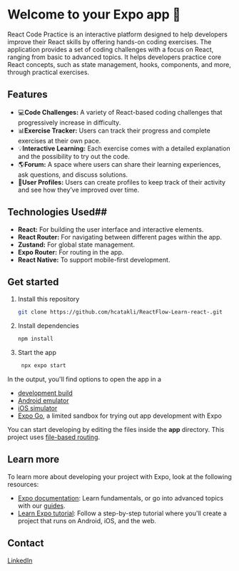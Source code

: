 # Welcome to your Expo app 👋

React Code Practice is an interactive platform designed to help developers improve their React skills by offering hands-on coding exercises. The application provides a set of coding challenges with a focus on React, ranging from basic to advanced topics. It helps developers practice core React concepts, such as state management, hooks, components, and more, through practical exercises.


## Features

- 💻**Code Challenges:** A variety of React-based coding challenges that progressively increase in difficulty.
- 📊**Exercise Tracker:** Users can track their progress and complete exercises at their own pace.
- 💡**Interactive Learning:** Each exercise comes with a detailed explanation and the possibility to try out the code.
- 🌎**Forum:** A space where users can share their learning experiences, ask questions, and discuss solutions.
- 🥇**User Profiles:** Users can create profiles to keep track of their activity and see how they’ve improved over time.


## Technologies Used##

- **React:** For building the user interface and interactive elements.
- **React Router:** For navigating between different pages within the app.
- **Zustand:** For global state management.
- **Expo Router:** For routing in the app.
- **React Native:** To support mobile-first development.


## Get started
1. Install this repository
   ```bash
   git clone https://github.com/hcatakli/ReactFlow-Learn-react-.git
   ```

2. Install dependencies

   ```bash
   npm install
   ```

3. Start the app

   ```bash
    npx expo start
   ```

In the output, you'll find options to open the app in a

- [development build](https://docs.expo.dev/develop/development-builds/introduction/)
- [Android emulator](https://docs.expo.dev/workflow/android-studio-emulator/)
- [iOS simulator](https://docs.expo.dev/workflow/ios-simulator/)
- [Expo Go](https://expo.dev/go), a limited sandbox for trying out app development with Expo

You can start developing by editing the files inside the **app** directory. This project uses [file-based routing](https://docs.expo.dev/router/introduction).


## Learn more

To learn more about developing your project with Expo, look at the following resources:

- [Expo documentation](https://docs.expo.dev/): Learn fundamentals, or go into advanced topics with our [guides](https://docs.expo.dev/guides).
- [Learn Expo tutorial](https://docs.expo.dev/tutorial/introduction/): Follow a step-by-step tutorial where you'll create a project that runs on Android, iOS, and the web.

## Contact

[LinkedIn](https://www.linkedin.com/in/hafsa-%C3%A7atakli-0b9194259/)


